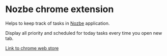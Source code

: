 # Nozbe chrome extension 

Helps to keep track of tasks in [Nozbe](https://nozbe.com/pl/personal) application.

Display all priority and scheduled for today tasks every time you open new tab. 

[Link to chrome web store](https://chrome.google.com/webstore/detail/nozbe-extenstion/omghmioihcbpnfpdbpclknlphkjckknf)
